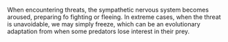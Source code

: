When encountering threats, the sympathetic nervous system becomes aroused, preparing fo fighting or fleeing. In extreme cases, when the threat is unavoidable, we may simply freeze, which can be an evolutionary adaptation from when some predators lose interest in their prey.